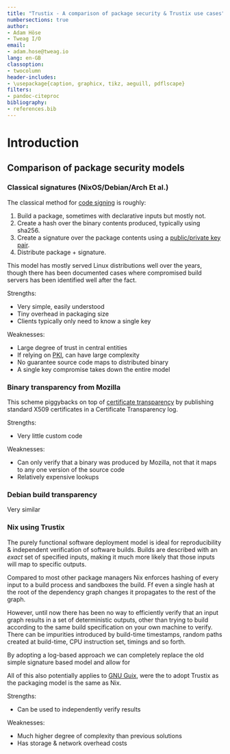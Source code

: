 ```yaml
---
title: "Trustix - A comparison of package security & Trustix use cases"
numbersections: true
author:
- Adam Höse
- Tweag I/O
email:
- adam.hose@tweag.io
lang: en-GB
classoption:
- twocolumn
header-includes:
- \usepackage{caption, graphicx, tikz, aeguill, pdflscape}
filters:
- pandoc-citeproc
bibliography:
- references.bib
---
```


# Introduction

## Comparison of package security models

### Classical signatures (NixOS/Debian/Arch Et al.)

The classical method for [code signing](https://en.wikipedia.org/wiki/Code_signing) is roughly:
1. Build a package, sometimes with declarative inputs but mostly not.
2. Create a hash over the binary contents produced, typically using sha256.
3. Create a signature over the package contents using a [public/private key pair](https://en.wikipedia.org/wiki/Public-key_cryptography).
4. Distribute package + signature.

This model has mostly served Linux distributions well over the years, though there has been documented cases where compromised build servers has been identified well after the fact.

Strengths:
- Very simple, easily understood
- Tiny overhead in packaging size
- Clients typically only need to know a single key

Weaknesses:
- Large degree of trust in central entities
- If relying on [PKI](https://en.wikipedia.org/wiki/Public_key_infrastructure), can have large complexity
- No guarantee source code maps to distributed binary
- A single key compromise takes down the entire model

### Binary transparency from Mozilla

This scheme piggybacks on top of [certificate transparency](https://tools.ietf.org/html/rfc6962) by publishing standard X509 certificates in a Certificate Transparency log.

Strengths:
- Very little custom code

Weaknesses:
- Can only verify that a binary was produced by Mozilla, not that it maps to any one version of the source code
- Relatively expensive lookups

### Debian build transparency

Very similar

### Nix using Trustix

The purely functional software deployment model is ideal for reproducibility & independent verification of software builds.
Builds are described with an _exact_ set of specified inputs, making it much more likely that those inputs will map to specific outputs.

Compared to most other package managers Nix enforces hashing of every input to a build process and sandboxes the build.
Ff even a single hash at the root of the dependency graph changes it propagates to the rest of the graph.

However, until now there has been no way to efficiently verify that an input graph results in a set of deterministic outputs, other than trying to build according to the same build specification on your own machine to verify.
There can be impurities introduced by build-time timestamps, random paths created at build-time, CPU instruction set, timings and so forth.

By adopting a log-based approach we can completely replace the old simple signature based model and allow for

All of this also potentially applies to [GNU Guix](https://guix.gnu.org/), were the to adopt Trustix as the packaging model is the same as Nix.

Strengths:
- Can be used to independently verify results

Weaknesses:
- Much higher degree of complexity than previous solutions
- Has storage & network overhead costs
